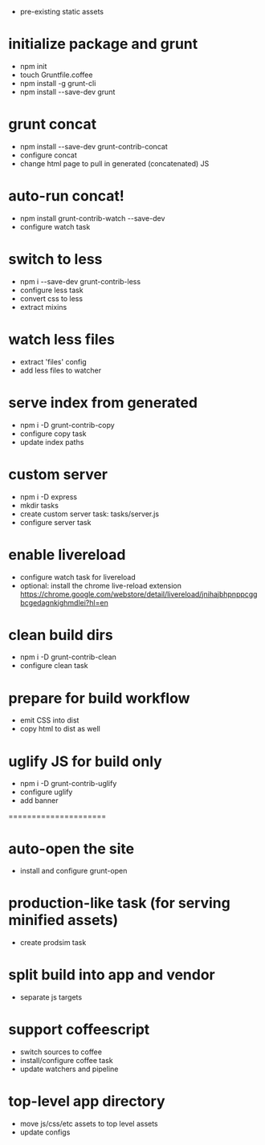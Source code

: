- pre-existing static assets

# initialize package and grunt

- npm init
- touch Gruntfile.coffee
- npm install -g grunt-cli
- npm install --save-dev grunt

# grunt concat

- npm install --save-dev grunt-contrib-concat
- configure concat
- change html page to pull in generated (concatenated) JS

# auto-run concat!

- npm install grunt-contrib-watch --save-dev
- configure watch task

# switch to less

- npm i --save-dev grunt-contrib-less
- configure less task
- convert css to less
- extract mixins

# watch less files

- extract 'files' config
- add less files to watcher

# serve index from generated

- npm i -D grunt-contrib-copy
- configure copy task
- update index paths

# custom server

- npm i -D express
- mkdir tasks
- create custom server task: tasks/server.js
- configure server task

# enable livereload

- configure watch task for livereload
- optional: install the chrome live-reload extension
  https://chrome.google.com/webstore/detail/livereload/jnihajbhpnppcggbcgedagnkighmdlei?hl=en

# clean build dirs

- npm i -D grunt-contrib-clean
- configure clean task

# prepare for build workflow

- emit CSS into dist
- copy html to dist as well

# uglify JS for build only

- npm i -D grunt-contrib-uglify
- configure uglify
- add banner

=====================

# auto-open the site

- install and configure grunt-open

# production-like task (for serving minified assets)

- create prodsim task

# split build into app and vendor

- separate js targets

# support coffeescript

- switch sources to coffee
- install/configure coffee task
- update watchers and pipeline

# top-level app directory

- move js/css/etc assets to top level assets
- update configs
